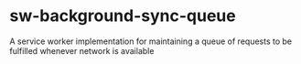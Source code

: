 # sw-background-sync-queue
A service worker implementation for maintaining a queue of requests to be fulfilled whenever network is available
